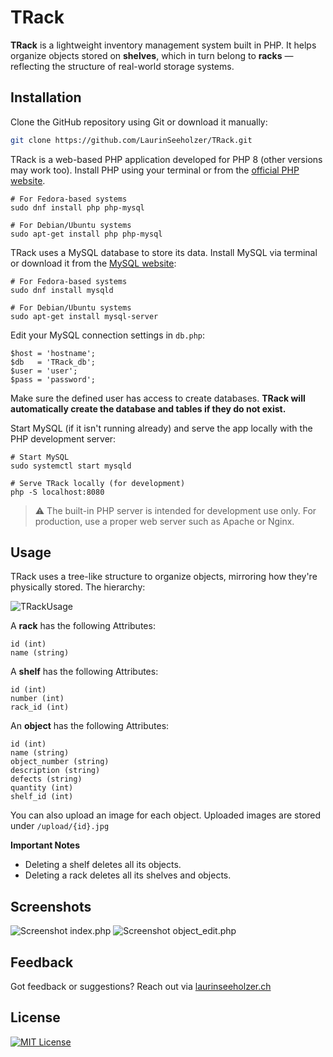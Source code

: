 # TRack

**TRack** is a lightweight inventory management system built in PHP. It helps organize objects stored on **shelves**, which in turn belong to **racks** — reflecting the structure of real-world storage systems.

## Installation

Clone the GitHub repository using Git or download it manually:

```bash
git clone https://github.com/LaurinSeeholzer/TRack.git
```

TRack is a web-based PHP application developed for PHP 8 (other versions may work too).
Install PHP using your terminal or from the [official PHP website](https://:php.net/downloads).

```
# For Fedora-based systems
sudo dnf install php php-mysql

# For Debian/Ubuntu systems
sudo apt-get install php php-mysql
```

TRack uses a MySQL database to store its data. Install MySQL via terminal or download it from the [MySQL website](https://dev.mysql.com/downloads):

```
# For Fedora-based systems
sudo dnf install mysqld

# For Debian/Ubuntu systems
sudo apt-get install mysql-server
```
Edit your MySQL connection settings in ```db.php```:

```
$host = 'hostname';
$db   = 'TRack_db';
$user = 'user';
$pass = 'password';
```
Make sure the defined user has access to create databases.
**TRack will automatically create the database and tables if they do not exist.**

Start MySQL (if it isn't running already) and serve the app locally with the PHP development server:

```
# Start MySQL
sudo systemctl start mysqld

# Serve TRack locally (for development)
php -S localhost:8080
```

> ⚠️ The built-in PHP server is intended for development use only.
> For production, use a proper web server such as Apache or Nginx.

## Usage

TRack uses a tree-like structure to organize objects, mirroring how they're physically stored.
The hierarchy:

![TRackUsage](https://github.com/user-attachments/assets/b682ada9-7325-4318-8ec8-2d02dd726016)

A **rack** has the following Attributes:
```
id (int)
name (string)
```

A **shelf** has the following Attributes:
```
id (int)
number (int)
rack_id (int)
```

An **object** has the following Attributes:
```
id (int)
name (string)
object_number (string)
description (string)
defects (string)
quantity (int)
shelf_id (int)
```

You can also upload an image for each object. Uploaded images are stored under ```/upload/{id}.jpg```

**Important Notes**
- Deleting a shelf deletes all its objects.
- Deleting a rack deletes all its shelves and objects.

## Screenshots
![Screenshot index.php](https://github.com/user-attachments/assets/140bab6c-18ec-44be-b2bb-822081a2ed52)
![Screenshot object_edit.php](https://github.com/user-attachments/assets/5811cfef-b397-436e-ae7f-1c432be90a91)

## Feedback
Got feedback or suggestions?
Reach out via [laurinseeholzer.ch](https://laurinseeholzer.ch)

## License
[![MIT License](https://img.shields.io/badge/License-MIT-green.svg)](https://choosealicense.com/licenses/mit/)
